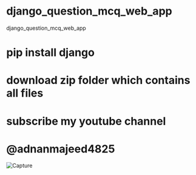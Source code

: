 # django_question_mcq_web_app
django_question_mcq_web_app
# pip install django
# download zip folder which contains all files
# subscribe my youtube channel
# @adnanmajeed4825
![Capture](https://github.com/adnanmajeed82/django_question_mcq_web_app/assets/49750395/fc20280a-3475-4993-a22e-590fdcbff77a)
